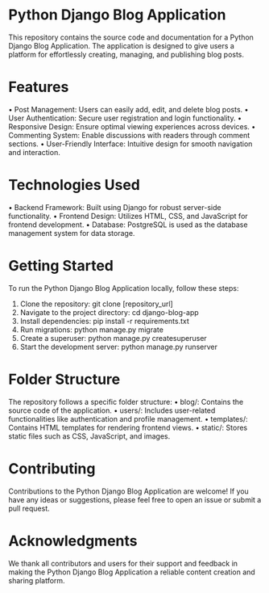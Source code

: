 # Python Django Blog Application

This repository contains the source code and documentation for a Python Django Blog Application. The application is designed to give users a platform for effortlessly creating, managing, and publishing blog posts.

# Features

•	Post Management: Users can easily add, edit, and delete blog posts.
•	User Authentication: Secure user registration and login functionality.
•	Responsive Design: Ensure optimal viewing experiences across devices.
•	Commenting System: Enable discussions with readers through comment sections.
•	User-Friendly Interface: Intuitive design for smooth navigation and interaction.

# Technologies Used

•	Backend Framework: Built using Django for robust server-side functionality.
•	Frontend Design: Utilizes HTML, CSS, and JavaScript for frontend development.
•	Database: PostgreSQL is used as the database management system for data storage.

# Getting Started

To run the Python Django Blog Application locally, follow these steps:
1.	Clone the repository: git clone [repository_url]
2.	Navigate to the project directory: cd django-blog-app
3.	Install dependencies: pip install -r requirements.txt
4.	Run migrations: python manage.py migrate
5.	Create a superuser: python manage.py createsuperuser
6.	Start the development server: python manage.py runserver

# Folder Structure

The repository follows a specific folder structure:
•	blog/: Contains the source code of the application.
•	users/: Includes user-related functionalities like authentication and profile management.
•	templates/: Contains HTML templates for rendering frontend views.
•	static/: Stores static files such as CSS, JavaScript, and images.

# Contributing

Contributions to the Python Django Blog Application are welcome! If you have any ideas or suggestions, please feel free to open an issue or submit a pull request.

# Acknowledgments

We thank all contributors and users for their support and feedback in making the Python Django Blog Application a reliable content creation and sharing platform.

